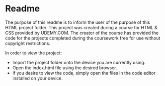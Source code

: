 # Readme
The purpose of this readme is to inform the user of the purpose of this HTML project folder. This project was created during a course for HTML & CSS provided by UDEMY.COM. The creator of the course has provided the code for the projects completed during the coursework free for use without copyright restrictions.


In order to view the project:
  - Import the project folder onto the device you are currently using.
  - Open the index.html file using the desired browser.
  - If you desire to view the code, simply open the files in the code editor installed on your device.

